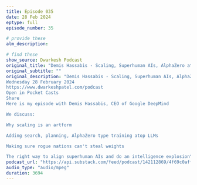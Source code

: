 ```yaml
---
title: Episode 035
date: 28 Feb 2024
eptype: full
episode_number: 35

# provide these
alm_description: 

# find these
show_source: Dwarkesh Podcast
original_title: "Demis Hassabis - Scaling, Superhuman AIs, AlphaZero atop LLMs, Rogue Nations Threat"
original_subtitle: ""
original_description: "Demis Hassabis - Scaling, Superhuman AIs, AlphaZero atop LLMs, Rogue Nations Threat
Wednesday 28 February 2024
https://www.dwarkeshpatel.com/podcast
Open in Pocket Casts
Share
Here is my episode with Demis Hassabis, CEO of Google DeepMind

We discuss:

Why scaling is an artform

Adding search, planning, AlphaZero type training atop LLMs

Making sure rogue nations can't steal weights

The right way to align superhuman AIs and do an intelligence explosion"
podcast_url: "https://api.substack.com/feed/podcast/142112869/4f69c0aff2bcca246a175d306712c1cc.mp3"
audio_type: "audio/mpeg"
duration: 3694
---
```

